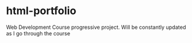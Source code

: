 # html-portfolio
Web Development Course progressive project. Will be constantly updated as I go through the course

